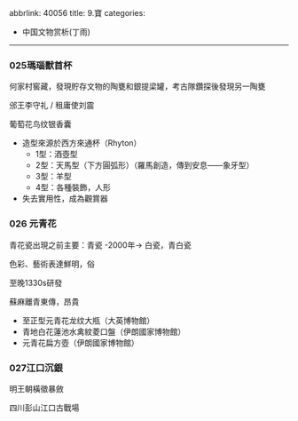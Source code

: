 abbrlink: 40056
title: 9.寶
categories:
  - 中国文物赏析(丁雨)
---
### 025瑪瑙獸首杯

何家村窖藏，發現貯存文物的陶甕和銀提梁罐，考古隊鑽探後發現另一陶甕

邠王李守礼 / 租庸使刘震

葡萄花鸟纹银香囊

- 造型來源於西方來通杯（Rhyton）
	- 1型：酒壺型
	- 2型：天馬型（下方圓弧形）（羅馬創造，傳到安息——象牙型）
	- 3型：羊型
	- 4型：各種裝飾，人形
- 失去實用性，成為觀賞器

### 026 元青花

青花瓷出現之前主要：青瓷  -2000年-> 白瓷，青白瓷

色彩、藝術表達鮮明，俗

至晚1330s研發

蘇麻離青東傳，昂貴

- 至正型元青花龙纹大瓶（大英博物館）
- 青地白花蓮池水禽紋菱口盤（伊朗國家博物館）
- 元青花扁方壺（伊朗國家博物館）

### 027江口沉銀

明王朝橫徵暴斂

四川彭山江口古戰場